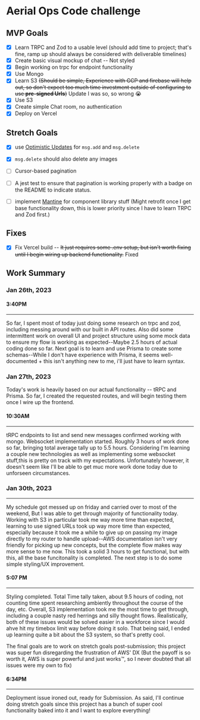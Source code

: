 # Aerial Ops Code challenge

## MVP Goals

- [x] Learn TRPC and Zod to a usable level (should add time to project; that's fine, ramp up should always be considered with deliverable timelines)
- [x] Create basic visual mockup of chat -- Not styled
- [x] Begin working on trpc for endpoint functionality
- [x] Use Mongo
- [x] Learn S3 ~~(Should be simple, Experience with GCP and firebase will help out, so don't expect too much time investment outside of configuring to use **pre-signed Urls**)~~ Update I was so, so wrong 😭
- [x] Use S3
- [x] Create simple Chat room, no authentication
- [x] Deploy on Vercel

## Stretch Goals

- [x] use [Optimistic Updates](https://tanstack.com/query/latest/docs/react/guides/optimistic-updates) for `msg.add` and `msg.delete`

- [x] `msg.delete` should also delete any images

- [ ] Cursor-based pagination

- [ ] A jest test to ensure that pagination is working properly with a badge on the README to indicate status.

- [ ] implement [Mantine](https://mantine.dev/) for component library stuff (Might retrofit once I get base functionality down, this is lower priority since I have to learn TRPC and Zod first.)

## Fixes

- [x] Fix Vercel build -- ~~It just requires some .env setup, but isn't worth fixing until I begin wiring up backend functionality.~~ Fixed

## Work Summary

### Jan 26th, 2023

#### 3:40PM

---

So far, I spent most of today just doing some research on trpc and zod, including messing around with our built in API routes. Also did some intermittent work on overall UI and project structure using some mock data to ensure my flow is working as expected--Maybe 2.5 hours of actual coding done so far. Next goal is to learn and use Prisma to create some schemas--While I don't have experience with Prisma, it seems well-documented + this isn't anything new to me, i'll just have to learn syntax.

### Jan 27th, 2023

Today's work is heavily based on our actual functionality -- tRPC and Prisma. So far, I created the requested routes, and will begin testing them once I wire up the frontend.

#### 10:30AM

---

tRPC endpoints to list and send new messages confirmed working with mongo. Websocket implementation started. Roughly 3 hours of work done so far, bringing total average tally up to 5.5 hours.
Considering I'm learning a couple new technologies as well as implementing some websocket stuff,this is pretty on track with my expectations. Unfortunately however, it doesn't seem like I'll be able to get muc more work done today due to unforseen circumstances.

### Jan 30th, 2023

---

My schedule got messed up on friday and carried over to most of the weekend, But I was able to get through majority of functionality today. Working with S3 in particular took me way more time than expected, learning to use signed URLs took up way more time than expected, especially because it took me a while to give up on passing my image directly to my router to handle upload--AWS documentation isn't very friendly for picking up new concepts, but the complete flow makes way more sense to me now. This took a solid 3 hours to get functional, but with this, all the base funcitonality is completed. The next step is to do some simple styling/UX improvement.

#### 5:07 PM

---

Styling completed. Total Time tally taken, about 9.5 hours of coding, not counting time spent researching ambiently throughout the course of the day, etc. Overall, S3 implementation took me the most time to get through, including a couple nasty red herrings and silly thought flows. Realistically, both of these issues would be solved easier in a workforce since I would ahve hit my timebox limit way before doing it solo. That being said, I ended up learning quite a bit about the S3 system, so that's pretty cool.

The final goals are to work on stretch goals post-submission; this project was super fun disregarding the frustration of AWS' DX (But the payoff is so worth it, AWS is super powerful and just works™️, so I never doubted that all issues were my own to fix)

#### 6:34PM

---

Deployment issue ironed out, ready for Submission. As said, I'll continue doing stretch goals since this project has a bunch of super cool functionality baked into it and I want to explore everything!
